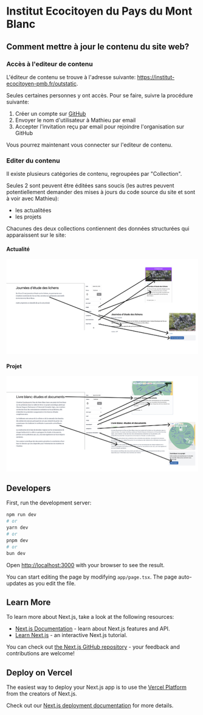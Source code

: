 # Institut Ecocitoyen du Pays du Mont Blanc

## Comment mettre à jour le contenu du site web?

### Accès à l'editeur de contenu

L'éditeur de contenu se trouve à l'adresse suivante: https://institut-ecocitoyen-pmb.fr/outstatic.

Seules certaines personnes y ont accès. Pour se faire, suivre la procédure suivante:

1. Créer un compte sur [GitHub](https://github.com/signup)
2. Envoyer le nom d'utilisateur à Mathieu par email
3. Accepter l'invitation reçu par email pour rejoindre l'organisation sur GitHub

Vous pourrez maintenant vous connecter sur l'editeur de contenu.

### Editer du contenu

Il existe plusieurs catégories de contenu, regroupées par "Collection".

Seules 2 sont peuvent être éditées sans soucis (les autres peuvent potentiellement demander des mises à jours du code source du site et sont à voir avec Mathieu):

- les actualitées
- les projets

Chacunes des deux collections contiennent des données structurées qui apparaissent sur le site:

#### Actualité

![Actualité](./docs/actualite.png)

#### Projet

![Projet](./docs/projet.png)

## Developers

First, run the development server:

```bash
npm run dev
# or
yarn dev
# or
pnpm dev
# or
bun dev
```

Open [http://localhost:3000](http://localhost:3000) with your browser to see the result.

You can start editing the page by modifying `app/page.tsx`. The page auto-updates as you edit the file.

## Learn More

To learn more about Next.js, take a look at the following resources:

- [Next.js Documentation](https://nextjs.org/docs) - learn about Next.js features and API.
- [Learn Next.js](https://nextjs.org/learn) - an interactive Next.js tutorial.

You can check out [the Next.js GitHub repository](https://github.com/vercel/next.js) - your feedback and contributions are welcome!

## Deploy on Vercel

The easiest way to deploy your Next.js app is to use the [Vercel Platform](https://vercel.com/new?utm_medium=default-template&filter=next.js&utm_source=create-next-app&utm_campaign=create-next-app-readme) from the creators of Next.js.

Check out our [Next.js deployment documentation](https://nextjs.org/docs/app/building-your-application/deploying) for more details.
